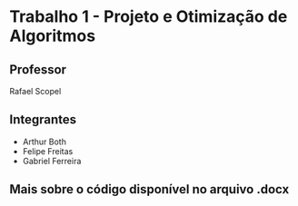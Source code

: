 # Trabalho 1 - Projeto e Otimização de Algoritmos

## Professor

Rafael Scopel

## Integrantes

- Arthur Both
- Felipe Freitas
- Gabriel Ferreira

## Mais sobre o código disponível no arquivo .docx
